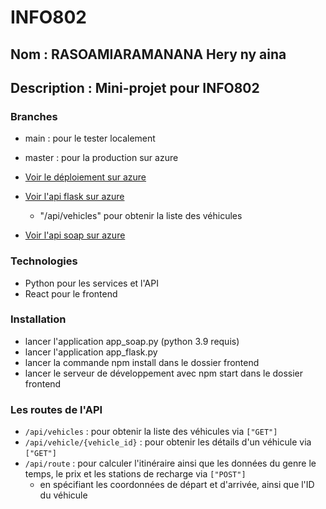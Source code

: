 # INFO802
## Nom : RASOAMIARAMANANA Hery ny aina
## Description : Mini-projet pour INFO802


### Branches
- main : pour le tester localement
- master : pour la production sur azure

- [Voir le déploiement sur azure](https://proud-bay-09dfe3a1e.4.azurestaticapps.net)
- [Voir l'api flask sur azure](https://flaskapp-e0a6a8cxe9bmffdu.francecentral-01.azurewebsites.net)
    + "/api/vehicles" pour obtenir la liste des véhicules
- [Voir l'api soap sur azure](https://soap-fca9amdze0b7fudw.francecentral-01.azurewebsites.net)

### Technologies
- Python pour les services et l'API 
- React pour le frontend


### Installation
- lancer l'application app_soap.py (python 3.9 requis)
- lancer l'application app_flask.py
- lancer la commande npm install dans le dossier frontend
- lancer le serveur de développement avec npm start dans le dossier frontend


### Les routes de l'API

* `/api/vehicles` : pour obtenir la liste des véhicules via `["GET"]`
* `/api/vehicle/{vehicle_id}` : pour obtenir les détails d'un véhicule via `["GET"]`
* `/api/route` : pour calculer l'itinéraire ainsi que les données du genre le temps, le prix et les stations de recharge via `["POST"]`
	+ en spécifiant les coordonnées de départ et d'arrivée, ainsi que l'ID du véhicule
